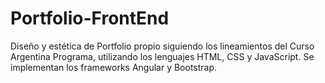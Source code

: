 # Portfolio-FrontEnd
Diseño y estética de Portfolio propio siguiendo los lineamientos del Curso Argentina Programa, utilizando los lenguajes HTML, CSS y JavaScript. Se implementan los frameworks Angular y Bootstrap.
